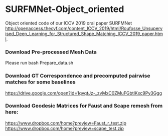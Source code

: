 # SURFMNet-Object_oriented
Object oriented code of our ICCV 2019 oral paper SURFMNet http://openaccess.thecvf.com/content_ICCV_2019/html/Roufosse_Unsupervised_Deep_Learning_for_Structured_Shape_Matching_ICCV_2019_paper.html. 

### Download Pre-processed Mesh  Data

Please run  bash Prepare_data.sh

### Download GT Correspondence and precomputed pairwise matches for some baselines

https://drive.google.com/open?id=1qvqtJz-_zvMxC0ZMuFGbtlKxc9Py3Ggg

### Download Geodesic Matrices for Faust and Scape remesh from here:

https://www.dropbox.com/home?preview=Faust_r_test.zip
https://www.dropbox.com/home?preview=scape_test.zip
